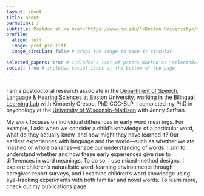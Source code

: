 ```yaml
---
layout: about
title: about
permalink: /
subtitle: Postdoc at <a href="https://www.bu.edu/">Boston University</a>.
profile:
  align: left
  image: prof_pic.tiff
  image_circular: false # crops the image to make it circular

selected_papers: true # includes a list of papers marked as "selected={true}"
social: true # includes social icons at the bottom of the page

---
```

I am a postdoctoral research associate in the <a href="https://www.bu.edu/sargent/academics/departments-programs/speech-language-hearing-sciences/">Department of Speech, Language & Hearing Sciences</a> at Boston University, working in the <a href="https://sites.bu.edu/crespolab/">Bilingual Learning Lab</a> with Kimberly Crespo, PhD CCC-SLP. I completed my PhD in psychology at the <a href="https://psych.wisc.edu/">University of Wisconsin–Madison<a/> with Jenny Saffran. 

My work focuses on individual differences in early word meanings. For example, I ask: when we consider a child’s knowledge of a particular word, what do they actually know, and how might they have learned it? Our earliest experiences with language and the world—such as whether we ate mashed or whole bananas—shape our understanding of words. I aim to understand whether and how these early experiences give rise to differences in word meanings. To do so, I use mixed-method designs: I explore children’s naturalistic word-learning environments through caregiver-report surveys, and I examine children’s word knowledge using eye-tracking experiments with both familiar and novel words. To learn more, check out my publications page.


